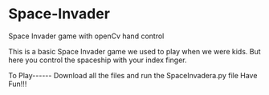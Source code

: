 # Space-Invader
Space Invader game with openCv hand control

This is a basic Space Invader game we used to play when we were kids. 
But here you control the spaceship with your index finger.

To Play------
Download all the files and run the SpaceInvadera.py file
Have Fun!!!
